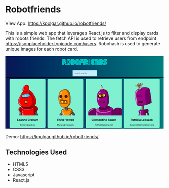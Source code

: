 # Robotfriends

View App:
https://kpolgar.github.io/robotfriends/

This is a simple web app that leverages React.js to filter and display cards with robots friends.  The fetch API is used to retrieve users from endpoint https://jsonplaceholder.typicode.com/users. Robohash is used to generate unique images for each robot card.
 
![picture of the app](https://github.com/kpolgar/robotfriends/blob/gh-pages/robotfriends.png)


Demo:
https://kpolgar.github.io/robotfriends/

## Technologies Used
* HTML5
* CSS3
* Javascript
* React.js
